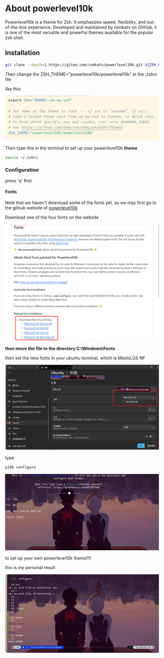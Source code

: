 # About powerlevel10k

Powerlevel10k is a theme for Zsh. It emphasizes speed, flexibility, and out-of-the-box experience. Developed and maintained by romkatv on GitHub, it is one of the most versatile and powerful themes available for the popular zsh shell.

## Installation

```bash
git clone --depth=1 https://gitee.com/romkatv/powerlevel10k.git ${ZSH_CUSTOM:-$HOME/.oh-my-zsh/custom}/themes/powerlevel10k
```

Then change the ZSH_THEME="powerlevel10k/powerlevel10k" in the .zshrc file

like this:

![theme](../pic/pw10k.jpg)

Then type this in the terminal to set up your powerlevel10k **theme**

```bash
source ~/.zshrc
```

### Configuration

press 'q' first

#### Fonts

Note that we haven't download some of the fonts yet, so we may first go to the github website of [powerlevel10k](https://github.com/romkatv/powerlevel10k?tab=readme-ov-file)

Download one of the four fonts on the website

![fonts](../pic/fonts.jpg)

**then move the file to the directory C:\Windows\Fonts**

then set the new fonts in your ubuntu terminal, which is MesloLGS NF

![setting](../pic/setting.jpg)

type

```bash
p10k configure
```
![configure](../pic/configure.jpg)

to set up your own powerlevel10k theme!!!!

this is my personal result

![result](../pic/result.jpg)
